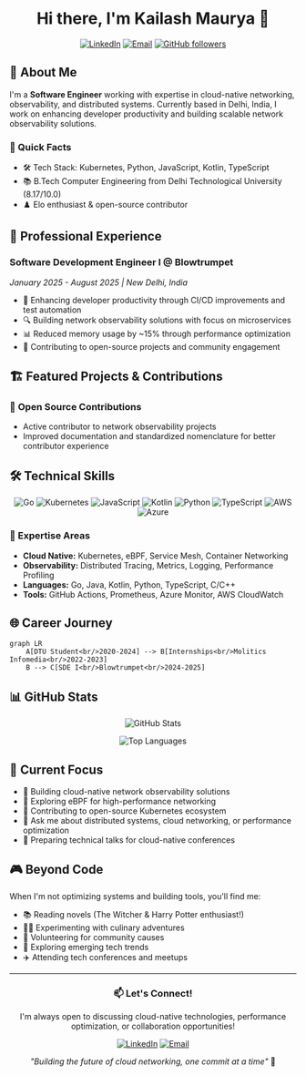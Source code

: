 <div align="center">
  
# Hi there, I'm Kailash Maurya 👋

[![LinkedIn](https://img.shields.io/badge/LinkedIn-0077B5?style=for-the-badge&logo=linkedin&logoColor=white)](https://www.linkedin.com/in/kailashmauryaa)
[![Email](https://img.shields.io/badge/Email-D14836?style=for-the-badge&logo=gmail&logoColor=white)](mailto:kailashwork1@gmail.com)
[![GitHub followers](https://img.shields.io/github/followers/ritwikranjan?label=Follow&style=for-the-badge)](https://github.com/gubbysbyte)

</div>

## 🚀 About Me

I'm a **Software Engineer** working with expertise in cloud-native networking, observability, and distributed systems. Currently based in Delhi, India, I work on enhancing developer productivity and building scalable network observability solutions.

### 🎯 Quick Facts
- 🛠️ Tech Stack: Kubernetes, Python, JavaScript, Kotlin, TypeScript
- 📚 B.Tech Computer Engineering from Delhi Technological University (8.17/10.0)
- ♟️ Elo enthusiast & open-source contributor

## 💼 Professional Experience

### **Software Development Engineer I** @ Blowtrumpet
*January 2025 - August 2025 | New Delhi, India*

- 🚀 Enhancing developer productivity through CI/CD improvements and test automation
- 🔍 Building network observability solutions with focus on microservices
- 📊 Reduced memory usage by ~15% through performance optimization
- 🎯 Contributing to open-source projects and community engagement

## 🏗️ Featured Projects & Contributions

### 🌟 **Open Source Contributions**
- Active contributor to network observability projects
- Improved documentation and standardized nomenclature for better contributor experience

## 🛠️ Technical Skills

<div align="center">

![Go](https://img.shields.io/badge/Go-00ADD8?style=for-the-badge&logo=go&logoColor=white)
![Kubernetes](https://img.shields.io/badge/Kubernetes-326CE5?style=for-the-badge&logo=kubernetes&logoColor=white)
![JavaScript](https://img.shields.io/badge/logo-javascript-blue?logo=javascript)
![Kotlin](https://img.shields.io/badge/Kotlin-0095D5?&style=for-the-badge&logo=kotlin&logoColor=white)
![Python](https://img.shields.io/badge/Python-3776AB?style=for-the-badge&logo=python&logoColor=white)
![TypeScript](https://img.shields.io/badge/TypeScript-007ACC?style=for-the-badge&logo=typescript&logoColor=white)
![AWS](https://img.shields.io/badge/AWS-232F3E?style=for-the-badge&logo=amazon-aws&logoColor=white)
![Azure](https://img.shields.io/badge/Azure-0078D4?style=for-the-badge&logo=microsoft-azure&logoColor=white)

</div>

### 🔧 Expertise Areas
- **Cloud Native:** Kubernetes, eBPF, Service Mesh, Container Networking
- **Observability:** Distributed Tracing, Metrics, Logging, Performance Profiling
- **Languages:** Go, Java, Kotlin, Python, TypeScript, C/C++
- **Tools:** GitHub Actions, Prometheus, Azure Monitor, AWS CloudWatch

## 🌐 Career Journey

```mermaid
graph LR
    A[DTU Student<br/>2020-2024] --> B[Internships<br/>Molitics Infomedia<br/>2022-2023]
    B --> C[SDE I<br/>Blowtrumpet<br/>2024-2025]
```

## 📊 GitHub Stats

<div align="center">
  
![GitHub Stats](https://github-readme-stats.vercel.app/api?username=gubbysbyte&show_icons=true&theme=radical)

![Top Languages](https://github-readme-stats.vercel.app/api/top-langs/?username=gubbysbyte&layout=compact&theme=radical)

</div>

## 🎯 Current Focus

- 🔭 Building cloud-native network observability solutions
- 🌱 Exploring eBPF for high-performance networking
- 👯 Contributing to open-source Kubernetes ecosystem
- 💬 Ask me about distributed systems, cloud networking, or performance optimization
- 🎤 Preparing technical talks for cloud-native conferences

## 🎮 Beyond Code

When I'm not optimizing systems and building tools, you'll find me:
- 📚 Reading novels (The Witcher & Harry Potter enthusiast!)
- 👨‍🍳 Experimenting with culinary adventures
- 🤝 Volunteering for community causes
- 🚀 Exploring emerging tech trends
- ✈️ Attending tech conferences and meetups

---

<div align="center">
  
### 📫 Let's Connect!

I'm always open to discussing cloud-native technologies, performance optimization, or collaboration opportunities!

[![LinkedIn](https://img.shields.io/badge/LinkedIn-Connect-blue?style=for-the-badge)](https://www.linkedin.com/in/kailashmauryaa)
[![Email](https://img.shields.io/badge/Email-Contact-red?style=for-the-badge)](mailto:kailashwork1@gmail.com)

*"Building the future of cloud networking, one commit at a time"* 🚀

</div>
